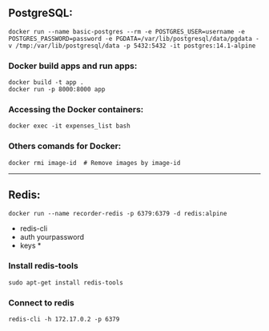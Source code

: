 ## PostgreSQL:
```$
docker run --name basic-postgres --rm -e POSTGRES_USER=username -e POSTGRES_PASSWORD=password -e PGDATA=/var/lib/postgresql/data/pgdata -v /tmp:/var/lib/postgresql/data -p 5432:5432 -it postgres:14.1-alpine
```

### Docker build apps and run apps:
```$
docker build -t app .
docker run -p 8000:8000 app
```

### Accessing the Docker containers:
```$
docker exec -it expenses_list bash
```

### Others comands for Docker:
```$
docker rmi image-id  # Remove images by image-id
```
---

## Redis:
```$
docker run --name recorder-redis -p 6379:6379 -d redis:alpine
```

- redis-cli
- auth yourpassword
- keys *

### Install redis-tools
```$
sudo apt-get install redis-tools 
```

### Connect to redis
```$
redis-cli -h 172.17.0.2 -p 6379
```
